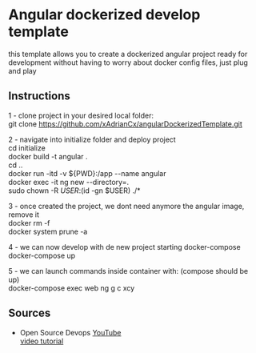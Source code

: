 # Angular dockerized develop template  

this template allows you to create a dockerized angular project ready for development without having to worry about docker config files, just plug and play  

## Instructions  

1 - clone project in your desired local folder:  
    git clone https://github.com/xAdrianCx/angularDockerizedTemplate.git  

2 - navigate into initialize folder and deploy project  
    cd initialize  
    docker build -t angular .  
    cd ..  
    docker run -itd -v ${PWD}:/app --name <nameContainer> angular  
    docker exec -it <nameContainer> ng new <nameProject> --directory=.  
    sudo chown -R $USER:$(id -gn $USER) ./*  

3 - once created the project, we dont need anymore the angular image, remove it  
    docker rm -f <nameContainer>  
    docker system prune -a  

4 - we can now develop with de new project starting docker-compose  
    docker-compose up  

5 - we can launch commands inside container with: (compose should be up)  
    docker-compose exec web ng g c xcy  

## Sources
* Open Source Devops [YouTube](https://www.youtube.com/channel/UCIJg_4sIbnmPDRqPVUNkayg)  
[video tutorial](https://www.youtube.com/watch?v=i7tTwv4WVn0&t=75s)